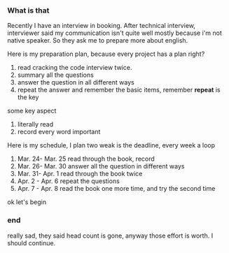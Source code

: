### What is that
Recently I have an interview in booking. 
After technical interview, interviewer said my communication isn't quite well mostly because i'm not native speaker.
So they ask me to prepare more about english.

Here is my preparation plan, because every project has a plan right?
1. read cracking the code interview twice.
2. summary all the questions
3. answer the question in all different ways
4. repeat the answer and remember the basic items, remember **repeat** is the key

some key aspect
1. literally read
2. record every word important

Here is my schedule, I plan two weak is the deadline, every week a loop
1. Mar. 24- Mar. 25 read through the book, record
2. Mar. 26- Mar. 30 answer all the question in different ways
3. Mar. 31- Apr. 1  read through the book twice
4. Apr. 2 - Apr. 6  repeat the questions
5. Apr. 7 - Apr. 8  read the book one more time, and try the second time

ok let's begin

### end
really sad, they said head count is gone, anyway those effort is worth. I should continue.


